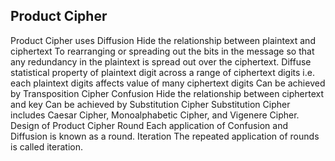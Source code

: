 ## Product Cipher

Product Cipher uses
Diffusion
Hide the relationship between plaintext and ciphertext
To rearranging or spreading out the bits in the message so that any redundancy in the plaintext is spread out over the ciphertext.
Diffuse statistical property of plaintext digit across a range of ciphertext digits
i.e. each plaintext digits affects value of many ciphertext digits
Can be achieved by Transposition Cipher
Confusion
Hide the relationship between ciphertext and key
Can be achieved by Substitution Cipher
Substitution Cipher includes Caesar Cipher, Monoalphabetic Cipher, and Vigenere Cipher.
Design of Product Cipher
Round
Each application of Confusion and Diffusion is known as a round.
Iteration
The repeated application of rounds is called iteration.

